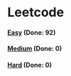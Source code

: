 # Leetcode

<h4><a href="https://github.com/lon-yang/leetcode/blob/master/docs/Easy.md">Easy</a>  (Done: 92)</h4>
<h4><a href="https://github.com/lon-yang/leetcode/blob/master/docs/Medium.md">Medium</a>  (Done: 0)</h4>
<h4><a href="https://github.com/lon-yang/leetcode/blob/master/docs/Hard.md">Hard</a>  (Done: 0)</h4>
